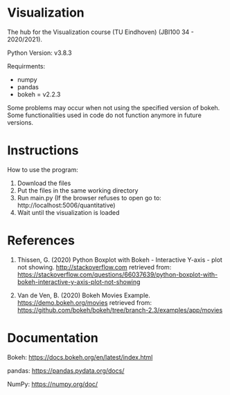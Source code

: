 # Visualization

The hub for the Visualization course (TU Eindhoven) (JBI100 34 - 2020/2021).

Python Version: v3.8.3

Requirments:
- numpy
- pandas
- bokeh = v2.2.3

Some problems may occur when not using the specified version of bokeh. Some functionalities used in code do not function anymore in future versions.

# Instructions

How to use the program:
1. Download the files
2. Put the files in the same working directory
3. Run main.py
(If the browser refuses to open go to: http://localhost:5006/quantitative)
4. Wait until the visualization is loaded

# References

1. Thissen, G. (2020) Python Boxplot with Bokeh - Interactive Y-axis - plot not showing. http://stackoverflow.com retrieved from:
 https://stackoverflow.com/questions/66037639/python-boxplot-with-bokeh-interactive-y-axis-plot-not-showing

2. Van de Ven, B. (2020) Bokeh Movies Example. https://demo.bokeh.org/movies retrieved from:
 https://github.com/bokeh/bokeh/tree/branch-2.3/examples/app/movies


# Documentation

Bokeh: https://docs.bokeh.org/en/latest/index.html

pandas: https://pandas.pydata.org/docs/

NumPy: https://numpy.org/doc/
